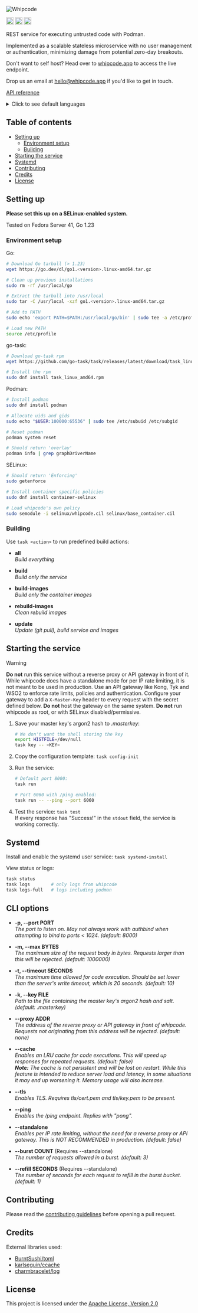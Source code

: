 <img alt="Whipcode" src="https://github.com/user-attachments/assets/b68d8164-cbbe-45cb-9f66-43618a0e8544"><br/>

<a href="https://go.dev"><img height="20px" alt="Go badge" src="https://github.com/user-attachments/assets/c5115760-24b7-4272-8b48-7b8071e5053d"></a> <a href="https://github.com/containers/podman"><img height="20px" alt="Podman badge" src="https://github.com/user-attachments/assets/89c586f0-6932-49f3-a12f-bbc9b52c2c4f"></a>
 <a href="/LICENSE"><img height="20px" alt="Apache badge" src="https://github.com/user-attachments/assets/2c52fd74-66d1-45a4-a825-2f51c72eedf8"></a> 

REST service for executing untrusted code with Podman.

Implemented as a scalable stateless microservice with no user management or authentication, minimizing damage from potential zero-day breakouts.

Don't want to self host? Head over to [whipcode.app](https://whipcode.app) to access the live endpoint.

Drop us an email at [hello@whipcode.app](mailto:hello@whipcode.app) if you'd like to get in touch.

[API reference](/docs/reference.md)

<details>
  <summary>Click to see default languages</summary>
  <br/>

| ID  | Language       | RT            |
| --- | -------------- | ------------- |
| 1   | Python         | cpython       |
| 2   | JavaScript     | node.js       |
| 3   | Bash           | -             |
| 4   | Perl           | -             |
| 5   | Lua            | -             |
| 6   | Ruby           | -             |
| 7   | C              | gcc           |
| 8   | C++            | gcc           |
| 9   | Rust           | -             |
| 10  | Fortran        | gfortran      |
| 11  | Haskell        | runghc        |
| 12  | Java           | openjdk       |
| 13  | Go             | gccgo         |
| 14  | TypeScript     | swc > node.js |
| 15  | Common Lisp    | sbcl          |
| 16  | Racket         | -             |
| 17  | Crystal        | -             |
| 18  | Clojure        | -             |
| 19  | x86 Assembly   | nasm          |
| 20  | Zig            | -             |
| 21  | Nim            | -             |
| 22  | D              | gdc           |
| 23  | C#             | mono          |
| 24  | Rscript        | -             |
| 25  | Dart           | -             |
| 26  | VB.NET         | mono          |
| 27  | F#             | mono          |
| 28  | PHP            | -             |

To add languages, see:
- [scripts/images.sh](/scripts/images.sh)
- [scripts/extra_setup/](/scripts/extra_setup/)
- [entry/](/entry/)
- [languages.toml](/languages.toml)
- [scripts/tests.sh](/scripts/tests.sh)

</details>

## Table of contents
- [Setting up](#setting-up)
  - [Environment setup](#environment-setup)
  - [Building](#building)
- [Starting the service](#starting-the-service)
- [Systemd](#systemd)
- [Contributing](#contributing)
- [Credits](#credits)
- [License](#license)

## Setting up
**Please set this up on a SELinux-enabled system.**

Tested on Fedora Server 41, Go 1.23

### Environment setup
Go:
```bash
# Download Go tarball (> 1.23)
wget https://go.dev/dl/go1.<version>.linux-amd64.tar.gz

# Clean up previous installations
sudo rm -rf /usr/local/go

# Extract the tarball into /usr/local
sudo tar -C /usr/local -xzf go1.<version>.linux-amd64.tar.gz

# Add to PATH
sudo echo 'export PATH=$PATH:/usr/local/go/bin' | sudo tee -a /etc/profile

# Load new PATH
source /etc/profile
```

go-task:
```bash
# Download go-task rpm
wget https://github.com/go-task/task/releases/latest/download/task_linux_amd64.rpm

# Install the rpm
sudo dnf install task_linux_amd64.rpm
```

Podman:
```bash
# Install podman
sudo dnf install podman

# Allocate uids and gids
sudo echo "$USER:100000:65536" | sudo tee /etc/subuid /etc/subgid

# Reset podman
podman system reset

# Should return 'overlay'
podman info | grep graphDriverName
```

SELinux:
```bash
# Should return 'Enforcing'
sudo getenforce

# Install container specific policies
sudo dnf install container-selinux

# Load whipcode's own policy
sudo semodule -i selinux/whipcode.cil selinux/base_container.cil
```

### Building
Use `task <action>` to run predefined build actions:

- **all**\
  *Build everything*

- **build**\
  *Build only the service*

- **build-images**\
  *Build only the container images*

- **rebuild-images**\
  *Clean rebuild images*

- **update**\
  *Update (git pull), build service and images*

## Starting the service

> [!WARNING]
> **Do not** run this service without a reverse proxy or API gateway in front of it. While whipcode does have a standalone mode for per IP rate limiting, it is not meant to be used in production. Use an API gateway like Kong, Tyk and WSO2 to enforce rate limits, policies and authentication. Configure your gateway to add a `X-Master-Key` header to every request with the secret defined below. **Do not** host the gateway on the same system. **Do not** run whipcode as root, or with SELinux disabled/permissive.

1. Save your master key's argon2 hash to *.masterkey*:
   ```bash
   # We don't want the shell storing the key
   export HISTFILE=/dev/null
   task key -- <KEY>
   ```

2. Copy the configuration template:  `task config-init`

3. Run the service:
   ```bash
   # Default port 8000:
   task run

   # Port 6060 with /ping enabled:
   task run -- --ping --port 6060
   ```

4. Test the service:  `task test`\
   If every response has "Success!" in the `stdout` field, the service is working correctly.

## Systemd
Install and enable the systemd user service:  `task systemd-install`

View status or logs:
```bash
task status
task logs        # only logs from whipcode
task logs-full   # logs including podman
```

## CLI options
- **-p, --port  PORT**\
  *The port to listen on. May not always work with authbind when attempting to bind to ports < 1024. (default: 8000)*

- **-m, --max  BYTES**\
  *The maximum size of the request body in bytes. Requests larger than this will be rejected. (default: 1000000)*

- **-t, --timeout  SECONDS**\
  *The maximum time allowed for code execution. Should be set lower than the server's write timeout, which is 20 seconds. (default: 10)*

- **-k, --key  FILE**\
  *Path to the file containing the master key's argon2 hash and salt. (default: .masterkey)*

- **--proxy  ADDR**\
  *The address of the reverse proxy or API gateway in front of whipcode. Requests not originating from this address will be rejected. (default: none)*

- **--cache**\
  *Enables an LRU cache for code executions. This will speed up responses for repeated requests. (default: false)*\
  ***Note:** The cache is not persistent and will be lost on restart. While this feature is intended to reduce server load and latency, in some situations it may end up worsening it. Memory usage will also increase.*

- **--tls**\
  *Enables TLS. Requires tls/cert.pem and tls/key.pem to be present.*

- **--ping**\
  *Enables the /ping endpoint. Replies with "pong".*

- **--standalone**\
  *Enables per IP rate limiting, without the need for a reverse proxy or API gateway. This is NOT RECOMMENDED in production. (default: false)*

- **--burst  COUNT**     (Requires --standalone)\
  *The number of requests allowed in a burst. (default: 3)*

- **--refill  SECONDS**  (Requires --standalone)\
  *The number of seconds for each request to refill in the burst bucket. (default: 1)*

## Contributing
Please read the [contributing guidelines](/.github/CONTRIBUTING.md) before opening a pull request.

## Credits
External libraries used:
- [BurntSushi/toml](https://github.com/BurntSushi/toml)
- [karlseguin/ccache](https://github.com/karlseguin/ccache)
- [charmbracelet/log](https://github.com/charmbracelet/log)

## License
This project is licensed under the [Apache License, Version 2.0](/LICENSE)
